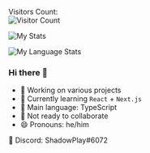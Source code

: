 Visitors Count:<br>
![Visitor Count](https://profile-counter.glitch.me/shadowplay1/count.svg)

![My Stats](https://github-readme-stats-anuraghazra1.vercel.app/api?username=shadowplay1&show_icons=true&include_all_commits=true&theme=dark&countPrivate=true)

![My Language Stats](https://github-readme-stats-anuraghazra1.vercel.app/api/top-langs/?username=shadowplay1&layout=compact&theme=dark&countPrivate=true)

### Hi there 👋

- 🔭 Working on various projects
- 🌱 Currently learning `React` + `Next.js`
- 🤔 Main language: TypeScript
- 👯 Not ready to collaborate
- 😄 Pronouns: he/him

💬 Discord: ShadowPlay#6072

